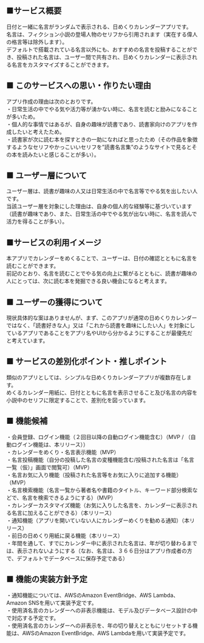 ## ■サービス概要
日付と一緒に名言がランダムで表示される、日めくりカレンダーアプリです。  
名言は、フィクション小説の登場人物のセリフから引用されます（実在する偉人の格言等は除外します）。  
デフォルトで搭載されている名言以外にも、おすすめの名言を投稿することができ、投稿された名言は、ユーザー間で共有され、日めくりカレンダーに表示される名言をカスタマイズすることができます。

## ■ このサービスへの思い・作りたい理由
アプリ作成の理由は次のとおりです。  
・日常生活の中でやる気や活力等が湧かない時に、名言を読むと励みになることが多いため。  
・個人的な事情ではあるが、自身の趣味が読書であり、読書家向けのアプリを作成したいと考えたため。  
・読書家が次に読む本を探すときの一助になればと思ったため（その作品を象徴するようなセリフやかっこいいセリフを”読書名言集”のようなサイトで見るとその本を読みたいと感じることが多い）。

## ■ ユーザー層について
ユーザー層は、読書が趣味の人又は日常生活の中で名言等でやる気を出したい人です。  
当該ユーザー層を対象にした理由は、自身の個人的な経験等に基づいています（読書が趣味であり、また、日常生活の中でやる気が出ない時に、名言を読んで活力を得ることが多い）。

## ■サービスの利用イメージ
本アプリでカレンダーをめくることで、ユーザーは、日付の確認とともに名言を読むことができます。  
前記のとおり、名言を読むことでやる気の向上に繋がるとともに、読書が趣味の人にとっては、次に読む本を発掘できる良い機会になると考えます。

## ■ ユーザーの獲得について
現状具体的な案はありませんが、まず、このアプリが通常の日めくりカレンダーではなく、「読書好きな人」又は「これから読書を趣味にしたい人」を対象にしているアプリであることをアプリ名やUIから分かるようにすることが最優先だと考えています。

## ■ サービスの差別化ポイント・推しポイント
類似のアプリとしては、シンプルな日めくりカレンダーアプリが複数存在します。  
めくるカレンダー用紙に、日付とともに名言を表示させること及び名言の内容を小説中のセリフに限定することで、差別化を図っています。

## ■ 機能候補
・会員登録、ログイン機能（２回目以降の自動ログイン機能含む）（MVP / （自動ログイン機能は、本リリース））  
・カレンダーをめくり・名言表示機能（MVP）  
・名言投稿機能（自分の投稿した名言の変種機能含む/投稿された名言は「名言一覧（仮）」画面で閲覧可）（MVP）  
・名言お気に入り機能（投稿された名言等をお気に入りに追加する機能）（MVP）  
・名言検索機能（名言一覧から著者名や書籍のタイトル、キーワード部分検索などで、名言を検索できるようにする）（MVP）  
・カレンダーカスタマイズ機能（お気に入りした名言を、カレンダーに表示される名言に加えることができる）（本リリース）  
・通知機能（アプリを開いていない人にカレンダーめくりを勧める通知）（本リリース）  
・前日の日めくり用紙に戻る機能（本リリース）  
・年間を通して、すでにカレンダー中に表示された名言は、年が切り替わるまでは、表示されないようにする（なお、名言は、３６６日分はアプリ作成者の方で、デフォルトでデータベースに保存予定である）

## ■ 機能の実装方針予定
・通知機能については、AWSのAmazon EventBridge、AWS Lambda、Amazon SNSを用いて実装予定です。  
・使用済名言のカレンダーへの非表示機能は、モデル及びデータベース設計の中で対応する予定です。  
・使用済名言のカレンダーへの非表示を、年の切り替えとともにリセットする機能は、AWSのAmazon EventBridge、AWS Lambdaを用いて実装予定です。
